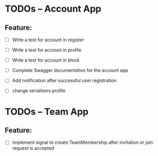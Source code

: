# TODOs – Account App

## Feature: 
- [ ] Write a test for account in register
- [ ] Write a test for account in profile
- [ ] Write a test for account in block
- [ ] Complete Swagger documentation for the account app
- [ ] Add notification after successful user registration
- [ ] change serializers profile


# TODOs – Team App

## Feature: 
- [ ] Implement signal to create TeamMembership after invitation or join request is accepted